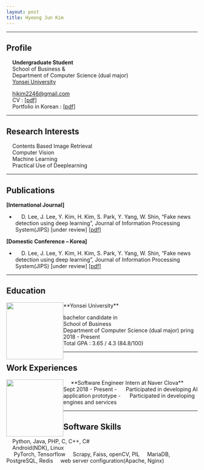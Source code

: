 ```yaml
---
layout: post
title: Hyeong Jun Kim
---
```

---
## Profile

&nbsp;&nbsp;&nbsp;&nbsp;**Undergraduate Student**  
&nbsp;&nbsp;&nbsp;&nbsp;School of Business &  
&nbsp;&nbsp;&nbsp;&nbsp;Department of Computer Science (dual major)  
&nbsp;&nbsp;&nbsp;&nbsp;[Yonsei University](http://www.yonsei.ac.kr/en_sc/)

&nbsp;&nbsp;&nbsp;&nbsp;hjkim2246@gmail.com  
&nbsp;&nbsp;&nbsp;&nbsp;CV : [[pdf]](http://218.237.184.111/)  
&nbsp;&nbsp;&nbsp;&nbsp;Portfolio in Korean : [[pdf]](http://218.237.184.111/hyeongjun/HyeongJun_portfolio.pdf)  

---
## Research Interests

&nbsp;&nbsp;&nbsp;&nbsp;Contents Based Image Retrieval  
&nbsp;&nbsp;&nbsp;&nbsp;Computer Vision  
&nbsp;&nbsp;&nbsp;&nbsp;Machine Learning  
&nbsp;&nbsp;&nbsp;&nbsp;Practical Use of Deeplearning

---
## Publications
**[International Journal]**  
- &nbsp;&nbsp;&nbsp;&nbsp;D. Lee, J. Lee, Y. Kim, H. Kim, S. Park, Y. Yang, W. Shin, “Fake news detection using deep learning”, Journal of Information Processing System(JIPS) [under review] [[pdf]](https://dannyleeinfo.files.wordpress.com/2018/07/fake-news-detection-using-deep-learning.pdf)

**[Domestic Conference – Korea]**  
- &nbsp;&nbsp;&nbsp;&nbsp;D. Lee, J. Lee, Y. Kim, H. Kim, S. Park, Y. Yang, W. Shin, “Fake news detection using deep learning”, Journal of Information Processing System(JIPS) [under review] [[pdf]](https://dannyleeinfo.files.wordpress.com/2018/05/eb94a5eb9faceb8b9d-eab8b0ebb295ec9d84-ec9db4ec9aa9ed959c-eab080eca79ceb89b4ec8aa4-ed8390eca780.pdf)

---
## Education  

<img src="https://yeomko22.github.io/images/yonsei.jpg" width="150" height="150" style="float:left;"/>
**Yonsei University**  

bachelor candidate in  
School of Business  
Department of Computer Science (dual major)
pring 2018 - Present  
Total GPA : 3.65 / 4.3 (84.8/100)

---
## Work Experiences
<img src="https://yeomko22.github.io/images/yonsei.png" width="150" height="150" style="float:left;"/>
&nbsp;&nbsp;&nbsp;&nbsp; **Software Engineer Intern at Naver Clova**  
&nbsp;&nbsp;&nbsp;&nbsp; Sept 2018 - Present  
- &nbsp;&nbsp;&nbsp;&nbsp; Participated in developing AI application prototype 
- &nbsp;&nbsp;&nbsp;&nbsp; Participated in developing engines and services

---
## Software Skills
&nbsp;&nbsp;&nbsp;&nbsp;Python, Java, PHP, C, C++, C#  
&nbsp;&nbsp;&nbsp;&nbsp;Android(NDK), Linux  
&nbsp;&nbsp;&nbsp;&nbsp; PyTorch, Tensorflow
&nbsp;&nbsp;&nbsp;&nbsp;Scrapy, Faiss, openCV, PIL
&nbsp;&nbsp;&nbsp;&nbsp;MariaDB, PostgreSQL, Redis
&nbsp;&nbsp;&nbsp;&nbsp;web server configuration(Apache, Nginx)

